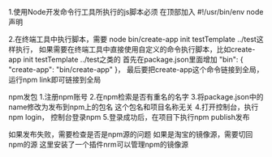 1.使用Node开发命令行工具所执行的js脚本必须
在顶部加入 #!/usr/bin/env node声明

2.在终端工具中执行脚本，需要 node bin/create-app init testTemplate ../test这样执行，
如果需要在终端工具中直接使用自定义的命令执行脚本，比如create-app init testTemplate ../test之类的
首先在package.json里面增加
"bin": {
    "create-app": "bin/create-app"
}，
最后要把create-app这个命令链接到全局，运行npm link即可链接到全局


npm发包
1.注册npm账号
2.在npm检索是否有重名的名字
3.将package.json中的name修改为发布到npm上的包名
这个包名和项目名称无关
4.打开控制台，执行npm login， 控制台登录npm
5.登录成功后，在项目下执行npm publish发布

如果发布失败，需要检查是否是npm源的问题
如果是淘宝的镜像源，需要切回npm的源
这里安装了一个插件nrm可以管理npm的镜像源
